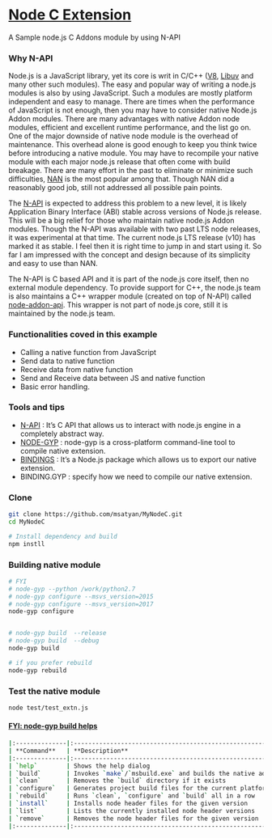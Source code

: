 # [Node C Extension](https://msatyan.github.io/MyNodeC/)
A Sample node.js C Addons module by using N-API


### Why N-API
Node.js is a JavaScript library, yet its core is writ in C/C++ ([V8](https://github.com/v8/v8), [Libuv](https://libuv.org/) and many other such modules). The easy and popular way of writing a node.js modules is also by using JavaScript. Such a modules are mostly platform independent and easy to manage. There are times when the performance of JavaScript is not enough, then you may have to consider native Node.js Addon modules. There are many advantages with native Addon node modules, efficient and excellent runtime performance, and the list go on. One of the major downside of native node module is the overhead of maintenance. This overhead alone is good enough to keep you think twice before introducing a native module. You may have to recompile your native module with each major node.js release that often come with build breakage. There are many effort in the past to eliminate or minimize such difficulties, [NAN](https://github.com/nodejs/nan) is the most popular among that. Though NAN did a reasonably good job, still not addressed all possible pain points.

The [N-API](https://nodejs.org/api/n-api.html) is expected to address this problem to a new level, it is likely Application Binary Interface (ABI) stable across versions of Node.js release. This will be a big relief for those who maintain native node.js Addon modules. Though the N-API was available with two past LTS node releases, it was experimental at that time. The current node.js LTS release (v10) has marked it as stable. I feel then it is right time to jump in and start using it. So far I am impressed with the concept and design because of its simplicity and easy to use than NAN.

The N-API is C based API and it is part of the node.js core itself, then no external module dependency. To provide support for C++, the node.js team is also maintains a C++ wrapper module (created on top of N-API) called [node-addon-api](https://github.com/nodejs/node-addon-api). This wrapper is not part of node.js core, still it is maintained by the node.js team.


### Functionalities coved in this example
- Calling a native function from JavaScript
- Send data to native function
- Receive data from native function
- Send and Receive data between JS and native function
- Basic error handling.


### Tools and tips
- [N-API](https://nodejs.org/api/n-api.html)
: It’s C API that allows us to interact with node.js engine in a completely abstract way.
- [NODE-GYP](https://github.com/nodejs/node-gyp)
: node-gyp is a cross-platform command-line tool to compile native extension.
- [BINDINGS](https://www.npmjs.com/package/bindings)
: It’s a Node.js package which allows us to export our native extension.
- BINDING.GYP : specify how we need to compile our native extension.



### Clone
```bash
git clone https://github.com/msatyan/MyNodeC.git
cd MyNodeC

# Install dependency and build
npm instll
```

### Building native module
```bash
# FYI
# node-gyp --python /work/python2.7
# node-gyp configure --msvs_version=2015
# node-gyp configure --msvs_version=2017
node-gyp configure


# node-gyp build  --release
# node-gyp build  --debug
node-gyp build

# if you prefer rebuild
node-gyp rebuild
```

### Test the native module
```bash
node test/test_extn.js
```


#### [FYI: node-gyp build helps](https://github.com/nodejs/node-gyp)
```bash
|:--------------|:--------------------------------------------------------
| **Command**   | **Description**
|:--------------|:--------------------------------------------------------
| `help`        | Shows the help dialog
| `build`       | Invokes `make`/`msbuild.exe` and builds the native addon
| `clean`       | Removes the `build` directory if it exists
| `configure`   | Generates project build files for the current platform
| `rebuild`     | Runs `clean`, `configure` and `build` all in a row
| `install`     | Installs node header files for the given version
| `list`        | Lists the currently installed node header versions
| `remove`      | Removes the node header files for the given version
|:--------------|:--------------------------------------------------------
```

